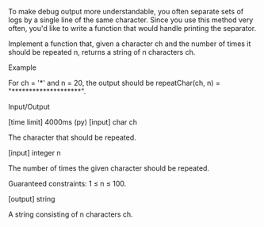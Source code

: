 To make debug output more understandable, you often separate sets of logs by a single line of the same character. Since you use this method very often, you'd like to write a function that would handle printing the separator.

Implement a function that, given a character ch and the number of times it should be repeated n, returns a string of n characters ch.

Example

For ch = '*' and n = 20, the output should be
repeatChar(ch, n) = "********************".

Input/Output

[time limit] 4000ms (py)
[input] char ch

The character that should be repeated.

[input] integer n

The number of times the given character should be repeated.

Guaranteed constraints:
1 ≤ n ≤ 100.

[output] string

A string consisting of n characters ch.
